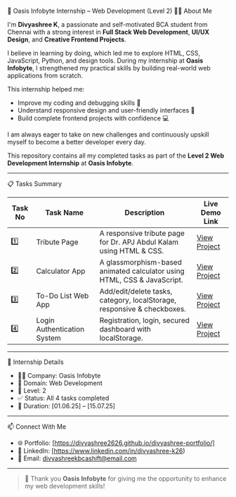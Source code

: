 🌟 Oasis Infobyte Internship – Web Development (Level 2)
🙋‍♀️ About Me

I'm **Divyashree K**, a passionate and self-motivated BCA student from Chennai with a strong interest in **Full Stack Web Development**, **UI/UX Design**, and **Creative Frontend Projects**.

I believe in learning by doing, which led me to explore HTML, CSS, JavaScript, Python, and design tools. During my internship at **Oasis Infobyte**, I strengthened my practical skills by building real-world web applications from scratch.

This internship helped me:
- Improve my coding and debugging skills 🧠
- Understand responsive design and user-friendly interfaces 📱
- Build complete frontend projects with confidence 💻

I am always eager to take on new challenges and continuously upskill myself to become a better developer every day.


This repository contains all my completed tasks as part of the **Level 2 Web Development Internship** at **Oasis Infobyte**.

---

📋 Tasks Summary

| Task No | Task Name                  | Description                                                                 | Live Demo Link                      |
|---------|----------------------------|-----------------------------------------------------------------------------|-------------------------------------|
| 1️⃣     | Tribute Page               | A responsive tribute page for Dr. APJ Abdul Kalam using HTML & CSS.        | [View Project](https://divyashree2626.github.io/apj-abdul-kalam-tribute/) |
| 2️⃣     | Calculator App             | A glassmorphism-based animated calculator using HTML, CSS & JavaScript.    | [View Project](https://divyashree2626.github.io/simple-calculator/) |
| 3️⃣     | To-Do List Web App         | Add/edit/delete tasks, category, localStorage, responsive & checkboxes.    | [View Project](https://divyashree2626.github.io/todoapp/) |
| 4️⃣     | Login Authentication System | Registration, login, secured dashboard with localStorage.                  | [View Project](https://divyashree2626.github.io/login-authentication/) |


---

 🧾 Internship Details

- 👩‍💻 Company: Oasis Infobyte  
- 🧠 Domain: Web Development  
- 📄 Level: 2  
- ✅ Status: All 4 tasks completed  
- 📆 Duration: [01.06.25] – [15.07.25]

---

📫 Connect With Me

- 🌐 Portfolio: [https://divyashree2626.github.io/divyashree-portfolio/]  
- 🔗 LinkedIn: [https://www.linkedin.com/in/divyashree-k26)  
- 📧 Email: divyashreekbcashift@email.com  

---

> 💬 Thank you **Oasis Infobyte** for giving me the opportunity to enhance my web development skills!

